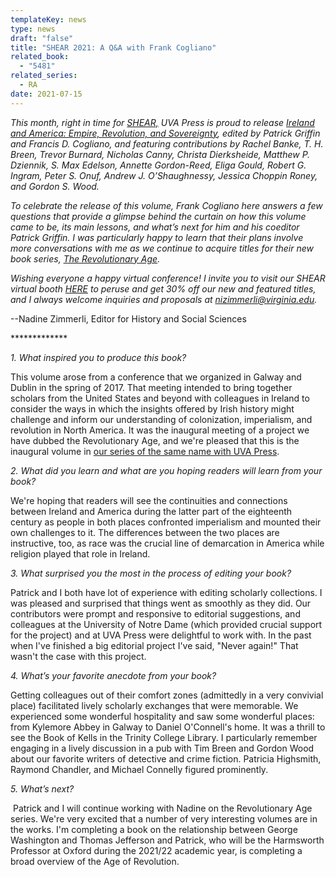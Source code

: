 ```yaml
---
templateKey: news
type: news
draft: "false"
title: "SHEAR 2021: A Q&A with Frank Cogliano"
related_book:
  - "5481"
related_series:
  - RA
date: 2021-07-15
---
```

*This month, right in time for [SHEAR,](https://www.upress.virginia.edu/content/shear-2021) UVA Press is proud to release [Ireland and America: Empire, Revolution, and Sovereignty](https://www.upress.virginia.edu/title/5481), edited by Patrick Griffin and Francis D. Cogliano, and featuring contributions by Rachel Banke, T. H. Breen, Trevor Burnard, Nicholas Canny, Christa Dierksheide, Matthew P. Dziennik, S. Max Edelson, Annette Gordon-Reed, Eliga Gould, Robert G. Ingram, Peter S. Onuf, Andrew J. O’Shaughnessy, Jessica Choppin Roney, and Gordon S. Wood.*

*To celebrate the release of this volume, Frank Cogliano here answers a few questions that provide a glimpse behind the curtain on how this volume came to be, its main lessons, and what’s next for him and his coeditor Patrick Griffin. I was particularly happy to learn that their plans involve more conversations with me as we continue to acquire titles for their new book series, [The Revolutionary Age](https://www.upress.virginia.edu/series/revolutionary-age).*

*Wishing everyone a happy virtual conference! I invite you to visit our SHEAR virtual booth [HERE](https://www.upress.virginia.edu/content/shear-2021) to peruse and get 30% off our new and featured titles, and I always welcome inquiries and proposals at [nizimmerli@virginia.edu](mailto:nizimmerli@virginia.edu).*

\--Nadine Zimmerli, Editor for History and Social Sciences 

\*\*\*\*\*\*\*\*\*\*\*\**

*1. What inspired you to produce this book?* 

​This volume arose from a conference that we organized in Galway and Dublin in the spring of 2017. That meeting intended to bring together scholars from the United States and beyond with colleagues in Ireland to consider the ways in which the insights offered by Irish history might challenge and inform our understanding of colonization, imperialism, and revolution in North America. It was the inaugural meeting of a project we have dubbed the Revolutionary Age, and we're pleased that this is the inaugural volume in [our series of the same name with UVA Press](https://www.upress.virginia.edu/2020/07/14/uva-press-announces-new-series-revolutionary-age).

*2. What did you learn and what are you hoping readers will learn from your book?* 

​We're hoping that readers will see the continuities and connections between Ireland and America during the latter part of the eighteenth century as people in both places confronted imperialism and mounted their own challenges to it. The differences between the two places are instructive, too, as race was the crucial line of demarcation in America while religion played that role in Ireland. 

*3. What surprised you the most in the process of editing your book?* 

Patrick and I both have lot of experience with editing scholarly collections. I was pleased and surprised that things went as smoothly as they did. Our contributors were prompt and responsive to editorial suggestions, and colleagues at the University of Notre Dame (which provided crucial support for the project) and at UVA Press were delightful to work with. In the past when I've finished a big editorial project I've said, "Never again!" That wasn't the case with this project.

*4. What’s your favorite anecdote from your book?* 

Getting colleagues out of their comfort zones (admittedly in a very convivial place) facilitated lively scholarly exchanges that were memorable. We experienced some wonderful hospitality and saw some wonderful places: from Kylemore Abbey in Galway to Daniel O'Connell's home. It was a thrill to see the Book of Kells in the Trinity College Library. I particularly remember engaging in a lively discussion in a pub with Tim Breen and Gordon Wood about our favorite writers of detective and crime fiction. Patricia Highsmith, Raymond Chandler, and Michael Connelly figured prominently.

*5. What’s next?* 

 Patrick and I will continue working with Nadine on the Revolutionary Age series. We're very excited that a number of very interesting volumes are in the works. I'm completing a book on the relationship between George Washington and Thomas Jefferson and Patrick, who will be the Harmsworth Professor at Oxford during the 2021/22 academic year, is completing a broad overview of the Age of Revolution.